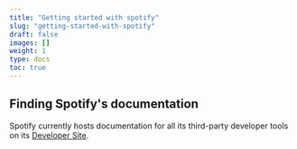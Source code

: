 ```yaml
---
title: "Getting started with spotify"
slug: "getting-started-with-spotify"
draft: false
images: []
weight: 1
type: docs
toc: true
---
```


## Finding Spotify's documentation
Spotify currently hosts documentation for all its third-party developer tools on its [Developer Site](https://developer.spotify.com).

